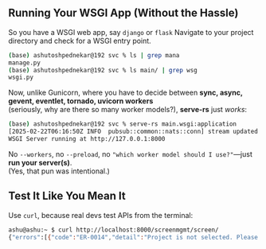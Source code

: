 
## Running Your WSGI App (Without the Hassle)  

So you have a WSGI web app, say `django` or `flask` 
Navigate to your project directory and check for a WSGI entry point.  

```bash  
(base) ashutoshpednekar@192 svc % ls | grep mana  
manage.py  
(base) ashutoshpednekar@192 svc % ls main/ | grep wsg  
wsgi.py  
```  

Now, unlike Gunicorn, where you have to decide between **sync, async, gevent, eventlet, tornado, uvicorn workers**  
(seriously, why are there so many worker models?), **serve-rs** just *works*:  

```bash  
(base) ashutoshpednekar@192 svc % serve-rs main.wsgi:application  
[2025-02-22T06:16:50Z INFO  pubsub::common::nats::conn] stream updated successfully  
WSGI Server running at http://127.0.0.1:8000  
```  

No `--workers`, no `--preload`, no `"which worker model should I use?"`—just **run your server(s)**.  
(Yes, that pun was intentional.)  

## Test It Like You Mean It  

Use `curl`, because real devs test APIs from the terminal:  

```bash  
ashu@ashu:~ $ curl http://localhost:8000/screenmgmt/screen/  
{"errors":[{"code":"ER-0014","detail":"Project is not selected. Please select the project to continue.","attr":null}]}  
```  

